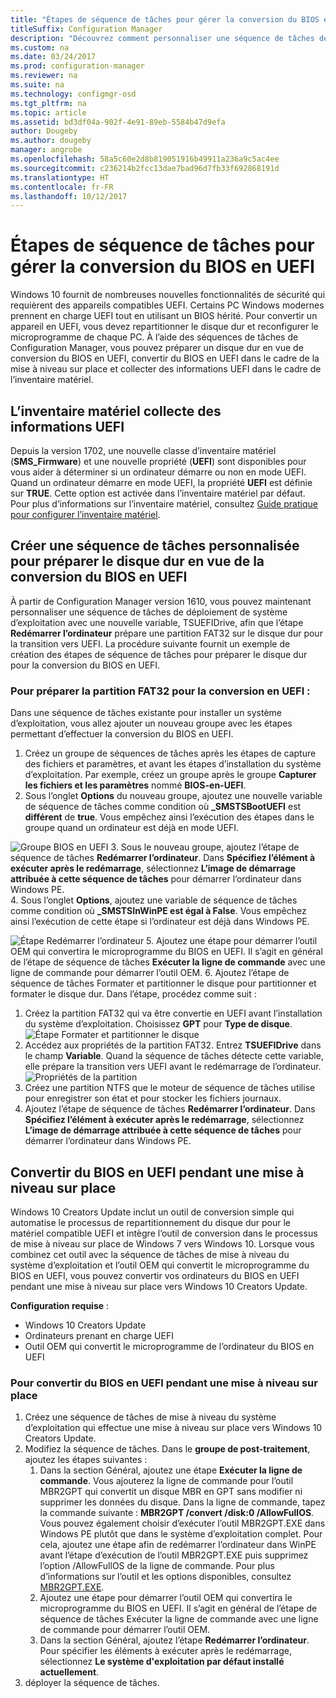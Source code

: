 ```yaml
---
title: "Étapes de séquence de tâches pour gérer la conversion du BIOS en UEFI"
titleSuffix: Configuration Manager
description: "Découvrez comment personnaliser une séquence de tâches de déploiement de système d’exploitation afin de préparer une partition FAT32 pour la transition vers UEFI."
ms.custom: na
ms.date: 03/24/2017
ms.prod: configuration-manager
ms.reviewer: na
ms.suite: na
ms.technology: configmgr-osd
ms.tgt_pltfrm: na
ms.topic: article
ms.assetid: bd3df04a-902f-4e91-89eb-5584b47d9efa
author: Dougeby
ms.author: dougeby
manager: angrobe
ms.openlocfilehash: 58a5c60e2d8b819051916b49911a236a9c5ac4ee
ms.sourcegitcommit: c236214b2fcc13dae7bad96d7fb33f692868191d
ms.translationtype: HT
ms.contentlocale: fr-FR
ms.lasthandoff: 10/12/2017
---
```

# <a name="task-sequence-steps-to-manage-bios-to-uefi-conversion"></a>Étapes de séquence de tâches pour gérer la conversion du BIOS en UEFI
Windows 10 fournit de nombreuses nouvelles fonctionnalités de sécurité qui requièrent des appareils compatibles UEFI. Certains PC Windows modernes prennent en charge UEFI tout en utilisant un BIOS hérité. Pour convertir un appareil en UEFI, vous devez repartitionner le disque dur et reconfigurer le microprogramme de chaque PC. À l’aide des séquences de tâches de Configuration Manager, vous pouvez préparer un disque dur en vue de conversion du BIOS en UEFI, convertir du BIOS en UEFI dans le cadre de la mise à niveau sur place et collecter des informations UEFI dans le cadre de l’inventaire matériel.

## <a name="hardware-inventory-collects-uefi-information"></a>L’inventaire matériel collecte des informations UEFI
Depuis la version 1702, une nouvelle classe d’inventaire matériel (**SMS_Firmware**) et une nouvelle propriété (**UEFI**) sont disponibles pour vous aider à déterminer si un ordinateur démarre ou non en mode UEFI. Quand un ordinateur démarre en mode UEFI, la propriété **UEFI** est définie sur **TRUE**. Cette option est activée dans l’inventaire matériel par défaut. Pour plus d’informations sur l’inventaire matériel, consultez [Guide pratique pour configurer l’inventaire matériel](/sccm/core/clients/manage/inventory/configure-hardware-inventory).

## <a name="create-a-custom-task-sequence-to-prepare-the-hard-drive-for-bios-to-uefi-conversion"></a>Créer une séquence de tâches personnalisée pour préparer le disque dur en vue de la conversion du BIOS en UEFI
À partir de Configuration Manager version 1610, vous pouvez maintenant personnaliser une séquence de tâches de déploiement de système d’exploitation avec une nouvelle variable, TSUEFIDrive, afin que l’étape **Redémarrer l’ordinateur** prépare une partition FAT32 sur le disque dur pour la transition vers UEFI. La procédure suivante fournit un exemple de création des étapes de séquence de tâches pour préparer le disque dur pour la conversion du BIOS en UEFI.

### <a name="to-prepare-the-fat32-partition-for-the-conversion-to-uefi"></a>Pour préparer la partition FAT32 pour la conversion en UEFI :
Dans une séquence de tâches existante pour installer un système d’exploitation, vous allez ajouter un nouveau groupe avec les étapes permettant d’effectuer la conversion du BIOS en UEFI.

1. Créez un groupe de séquences de tâches après les étapes de capture des fichiers et paramètres, et avant les étapes d’installation du système d’exploitation. Par exemple, créez un groupe après le groupe **Capturer les fichiers et les paramètres** nommé **BIOS-en-UEFI**.
2. Sous l’onglet **Options** du nouveau groupe, ajoutez une nouvelle variable de séquence de tâches comme condition où **_SMSTSBootUEFI** est **différent** de **true**. Vous empêchez ainsi l’exécution des étapes dans le groupe quand un ordinateur est déjà en mode UEFI.

  ![Groupe BIOS en UEFI](../../core/get-started/media/BIOS-to-UEFI-group.png)
3. Sous le nouveau groupe, ajoutez l’étape de séquence de tâches **Redémarrer l’ordinateur**. Dans **Spécifiez l’élément à exécuter après le redémarrage**, sélectionnez **L’image de démarrage attribuée à cette séquence de tâches** pour démarrer l’ordinateur dans Windows PE.  
4. Sous l’onglet **Options**, ajoutez une variable de séquence de tâches comme condition où **_SMSTSInWinPE est égal à False**. Vous empêchez ainsi l’exécution de cette étape si l’ordinateur est déjà dans Windows PE.

  ![Étape Redémarrer l’ordinateur](../../core/get-started/media/restart-in-windows-pe.png)
5. Ajoutez une étape pour démarrer l’outil OEM qui convertira le microprogramme du BIOS en UEFI. Il s’agit en général de l’étape de séquence de tâches **Exécuter la ligne de commande** avec une ligne de commande pour démarrer l’outil OEM.
6. Ajoutez l’étape de séquence de tâches Formater et partitionner le disque pour partitionner et formater le disque dur. Dans l’étape, procédez comme suit :
  1. Créez la partition FAT32 qui va être convertie en UEFI avant l’installation du système d’exploitation. Choisissez **GPT** pour **Type de disque**.
    ![Étape Formater et partitionner le disque](../media/format-and-partition-disk.png)
  2. Accédez aux propriétés de la partition FAT32. Entrez **TSUEFIDrive** dans le champ **Variable**. Quand la séquence de tâches détecte cette variable, elle prépare la transition vers UEFI avant le redémarrage de l’ordinateur.
    ![Propriétés de la partition](../../core/get-started/media/partition-properties.png)
  3. Créez une partition NTFS que le moteur de séquence de tâches utilise pour enregistrer son état et pour stocker les fichiers journaux.
7. Ajoutez l’étape de séquence de tâches **Redémarrer l’ordinateur**. Dans **Spécifiez l’élément à exécuter après le redémarrage**, sélectionnez **L’image de démarrage attribuée à cette séquence de tâches** pour démarrer l’ordinateur dans Windows PE.  

## <a name="convert-from-bios-to-uefi-during-an-in-place-upgrade"></a>Convertir du BIOS en UEFI pendant une mise à niveau sur place
Windows 10 Creators Update inclut un outil de conversion simple qui automatise le processus de repartitionnement du disque dur pour le matériel compatible UEFI et intègre l’outil de conversion dans le processus de mise à niveau sur place de Windows 7 vers Windows 10. Lorsque vous combinez cet outil avec la séquence de tâches de mise à niveau du système d’exploitation et l’outil OEM qui convertit le microprogramme du BIOS en UEFI, vous pouvez convertir vos ordinateurs du BIOS en UEFI pendant une mise à niveau sur place vers Windows 10 Creators Update.

**Configuration requise** :
- Windows 10 Creators Update
- Ordinateurs prenant en charge UEFI
- Outil OEM qui convertit le microprogramme de l’ordinateur du BIOS en UEFI

### <a name="to-convert-from-bios-to-uefi-during-an-in-place-upgrade"></a>Pour convertir du BIOS en UEFI pendant une mise à niveau sur place
1. Créez une séquence de tâches de mise à niveau du système d’exploitation qui effectue une mise à niveau sur place vers Windows 10 Creators Update.
2. Modifiez la séquence de tâches. Dans le **groupe de post-traitement**, ajoutez les étapes suivantes :
   1. Dans la section Général, ajoutez une étape **Exécuter la ligne de commande**. Vous ajouterez la ligne de commande pour l’outil MBR2GPT qui convertit un disque MBR en GPT sans modifier ni supprimer les données du disque. Dans la ligne de commande, tapez la commande suivante : **MBR2GPT /convert /disk:0 /AllowFullOS**. Vous pouvez également choisir d’exécuter l’outil MBR2GPT.EXE dans Windows PE plutôt que dans le système d’exploitation complet. Pour cela, ajoutez une étape afin de redémarrer l’ordinateur dans WinPE avant l’étape d’exécution de l’outil MBR2GPT.EXE puis supprimez l’option /AllowFullOS de la ligne de commande. Pour plus d’informations sur l’outil et les options disponibles, consultez [MBR2GPT.EXE](https://technet.microsoft.com/itpro/windows/deploy/mbr-to-gpt).
   2. Ajoutez une étape pour démarrer l’outil OEM qui convertira le microprogramme du BIOS en UEFI. Il s’agit en général de l’étape de séquence de tâches Exécuter la ligne de commande avec une ligne de commande pour démarrer l’outil OEM.
   3. Dans la section Général, ajoutez l’étape **Redémarrer l’ordinateur**. Pour spécifier les éléments à exécuter après le redémarrage, sélectionnez **Le système d'exploitation par défaut installé actuellement**.
3. déployer la séquence de tâches.
